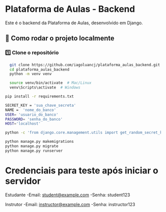 # Plataforma de Aulas - Backend

Este é o backend da Plataforma de Aulas, desenvolvido em Django.

## 🚀 Como rodar o projeto localmente

### 1️⃣ Clone o repositório

```bash
  git clone https://github.com/iagoluancj/plataforma_aulas_backend.git
  cd plataforma_aulas_backend
  python -m venv venv
```

```bash
  source venv/bin/activate  # Mac/Linux
  venv\Scripts\activate  # Windows
```

```bash
pip install -r requirements.txt
```

```bash
SECRET_KEY = 'sua_chave_secreta'
NAME =  'nome_do_banco'
USER= 'usuario_do_banco'
PASSWORD= 'senha_do_banco'
HOST='localhost'
```

```bash
python -c 'from django.core.management.utils import get_random_secret_key; print(get_random_secret_key())'
```

```bash
python manage.py makemigrations
python manage.py migrate
python manage.py runserver
```

#  Credenciais para teste após iniciar o servidor
Estudante
-Email: student@example.com
-Senha: student123

Instrutor
-Email: instructor@example.com
-Senha: instructor123

